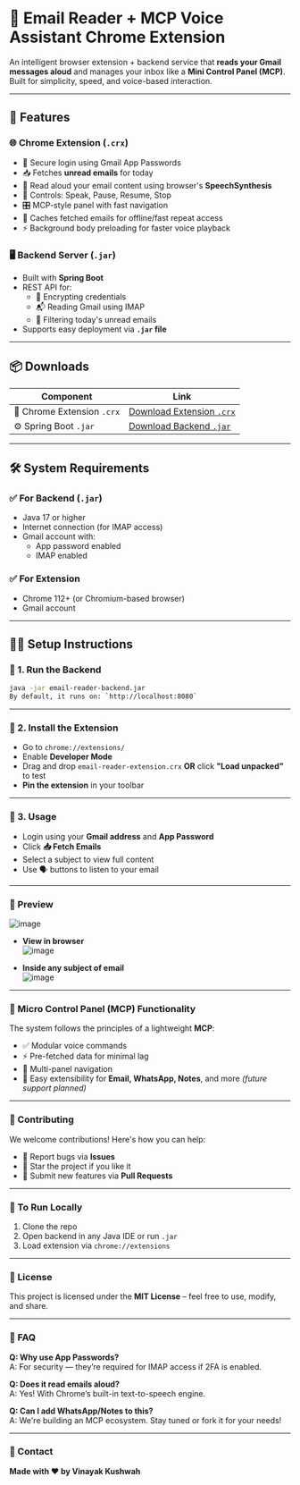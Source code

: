 # 📧 Email Reader + MCP Voice Assistant Chrome Extension

An intelligent browser extension + backend service that **reads your Gmail messages aloud** and manages your inbox like a **Mini Control Panel (MCP)**. Built for simplicity, speed, and voice-based interaction.

---

## 🚀 Features

### 🌐 Chrome Extension (`.crx`)
- 🔐 Secure login using Gmail App Passwords
- 📥 Fetches **unread emails** for today
- 📢 Read aloud your email content using browser's **SpeechSynthesis**
- 🧠 Controls: Speak, Pause, Resume, Stop
- 🎛️ MCP-style panel with fast navigation
- 💾 Caches fetched emails for offline/fast repeat access
- ⚡ Background body preloading for faster voice playback

### 🖥️ Backend Server (`.jar`)
- Built with **Spring Boot**
- REST API for:
  - 🔑 Encrypting credentials
  - 📬 Reading Gmail using IMAP
  - 🧠 Filtering today's unread emails
- Supports easy deployment via **`.jar` file**

---

## 📦 Downloads

| Component        | Link                                                                 |
|------------------|----------------------------------------------------------------------|
| 🧩 Chrome Extension `.crx` | [Download Extension `.crx`](https://github.com/vinayakkushwah01/Email-Extension/blob/main/email-extension.crx) |
| ⚙️ Spring Boot `.jar`       | [Download Backend `.jar`](https://github.com/vinayakkushwah01/Email-Extension/blob/main/email-reader-0.0.1-SNAPSHOT.jar)    |

---

## 🛠️ System Requirements

### ✅ For Backend (`.jar`)
- Java 17 or higher
- Internet connection (for IMAP access)
- Gmail account with:
  - App password enabled
  - IMAP enabled

### ✅ For Extension
- Chrome 112+ (or Chromium-based browser)
- Gmail account

---

## 🧑‍💻 Setup Instructions

### 🔹 1. Run the Backend

```bash
java -jar email-reader-backend.jar
By default, it runs on: `http://localhost:8080`
```
---

### 🔹 2. Install the Extension

- Go to `chrome://extensions/`
- Enable **Developer Mode**
- Drag and drop `email-reader-extension.crx` **OR** click **"Load unpacked"** to test
- **Pin the extension** in your toolbar

---

### 🔹 3. Usage

- Login using your **Gmail address** and **App Password**
- Click **📥 Fetch Emails**
- Select a subject to view full content
- Use 🗣️ buttons to listen to your email

---

### 🎨 Preview
![image](https://github.com/user-attachments/assets/77265bb2-8c9b-47dc-8f46-dba52f2a560d)

- **View in browser**  
![image](https://github.com/user-attachments/assets/46aff4f2-bbbe-481c-a320-0fe26aa9eb5d)

- **Inside any subject of email**  
![image](https://github.com/user-attachments/assets/c65d3440-2220-4297-a30d-23e530067089)


---

### 🧩 Micro Control Panel (MCP) Functionality

The system follows the principles of a lightweight **MCP**:

- ✅ Modular voice commands  
- ⚡ Pre-fetched data for minimal lag  
- 🧭 Multi-panel navigation  
- 🔌 Easy extensibility for **Email, WhatsApp, Notes**, and more *(future support planned)*

---

### 🤝 Contributing

We welcome contributions! Here's how you can help:

- 🐞 Report bugs via **Issues**
- 🌟 Star the project if you like it
- 🧩 Submit new features via **Pull Requests**

---

### 🔧 To Run Locally

1. Clone the repo
2. Open backend in any Java IDE or run `.jar`
3. Load extension via `chrome://extensions`

---

### 📄 License

This project is licensed under the **MIT License** – feel free to use, modify, and share.

---

### 🙋 FAQ

**Q: Why use App Passwords?**  
A: For security — they’re required for IMAP access if 2FA is enabled.

**Q: Does it read emails aloud?**  
A: Yes! With Chrome’s built-in text-to-speech engine.

**Q: Can I add WhatsApp/Notes to this?**  
A: We're building an MCP ecosystem. Stay tuned or fork it for your needs!

---

### 💬 Contact

**Made with ❤️ by Vinayak Kushwah**

